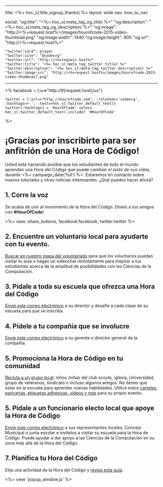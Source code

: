 ---
  title: <%= hoc_s(:title_signup_thanks) %>
  layout: wide
  nav: how_to_nav

  social:
    "og:title": "<%= hoc_s(:meta_tag_og_title) %>"
    "og:description": "<%= hoc_s(:meta_tag_og_description) %>"
    "og:image": "http://<%=request.host%>/images/hourofcode-2015-video-thumbnail.png"
    "og:image:width": 1440
    "og:image:height": 900
    "og:url": "http://<%=request.host%>"

    "twitter:card": player
    "twitter:site": "@codeorg"
    "twitter:url": "http://<%=request.host%>"
    "twitter:title": "<%= hoc_s(:meta_tag_twitter_title) %>"
    "twitter:description": "<%= hoc_s(:meta_tag_twitter_description) %>"
    "twitter:image:src": "http://<%=request.host%>/images/hourofcode-2015-video-thumbnail.png"
  ---

<%
    facebook = {:u=>"http://#{request.host}/us"}

    twitter = {:url=>"http://hourofcode.com", :related=>'codeorg', :hashtags=>'', :text=>hoc_s(:twitter_default_text)}
    twitter[:hashtags] = 'HourOfCode' unless hoc_s(:twitter_default_text).include? '#HourOfCode'
%>

# ¡Gracias por inscribirte para ser anfitrión de una Hora de Código!

Usted está haciendo posible que los estudiantes de todo el mundo aprendan una Hora del Código que puede *cambiar el resto de sus vidas*, durante <%= campaign_date('full') %>. Estaremos en contacto sobre nuevos tutoriales y otras noticias interesantes. ¿Qué puedes hacer ahora?

## 1. Corre la voz

Se acaba de unir al movimiento de la Hora del Código. Díselo a tus amigos con **#HourOfCode**!

<%= view :share_buttons, facebook:facebook, twitter:twitter %>

## 2. Encuentre un voluntario local para ayudarte con tu evento.

[Buscar en nuestro mapa del voluntariado](<%= resolve_url('https://code.org/volunteer/local') %>) para que los voluntarios puedan visitar tu aula o hagan un videochat remotamente para inspirar a tus estudiantes acerca de la amplitud de posibilidades con las Ciencias de la Computación.

## 3. Pídale a toda su escuela que ofrezca una Hora del Código

[Envíe este correo electrónico](<%= resolve_url('/promote/resources#sample-emails') %>) a su director y desafíe a cada clase de su escuela para que se inscriba.

## 4. Pídele a tu compañía que se involucre

[Envíe este correo electrónico](<%= resolve_url('/promote/resources#sample-emails') %>) a su gerente o director general de la compañía.

## 5. Promociona la Hora de Código en tu comunidad

[Recluta a un grupo local](<%= resolve_url('/promote/resources#sample-emails') %>): niños /niñas del club scouts, iglesia, Universidad, grupo de veteranos, sindicato o incluso algunos amigos. No tienes que estar en la escuela para aprender nuevas habilidades. Utilice estos [carteles, pancartas, etiquetas adhesivas, vídeos y más](<%= resolve_url('/promote/resources') %>) para su propio evento.

## 5. Pídale a un funcionario electo local que apoye la Hora de Código

[Envíe este correo electrónico](<%= resolve_url('/promote/resources#sample-emails') %>) a sus representantes locales, Concejo Municipal o junta escolar e invítelos a visitar su escuela para la Hora de Código. Puede ayudar a dar apoyo a las Ciencias de la Computación en su zona más allá de la Hora del Código.

## 7. Planifica tu Hora del Código

Elija una actividad de la Hora del Código y [revise esta guía](<%= resolve_url('/how-to') %>).

<%= view 'popup_window.js' %>